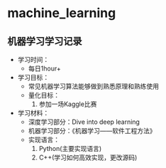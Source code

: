 # machine_learning
## 机器学习学习记录
* 学习时间：
    * 每日1hour+
* 学习目标：
    * 常见机器学习算法能够做到熟悉原理和熟练使用
    * 量化目标：
        1. 参加一场Kaggle比赛
* 学习材料：
    * 深度学习部分：Dive into deep learning
    * 机器学习部分：《机器学习——软件工程方法》
    * 实现语言：
        1. Python(主要实现语言)
        2. C++(学习如何高效实现，更改源码)
